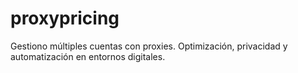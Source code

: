 # proxypricing
Gestiono múltiples cuentas con proxies. Optimización, privacidad y automatización en entornos digitales.
